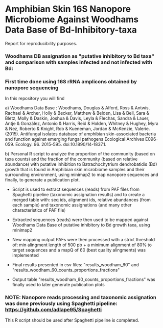 # Amphibian Skin 16S Nanopore Microbiome Against Woodhams Data Base of Bd-Inhibitory-taxa

Report for reproducibility purposes.

### Woodhams DB assignation as "putative inhibitory to Bd taxa" and comparison with samples infected and not infected with Bd: 
### First time done using 16S rRNA amplicons obtained by nanopore sequencing
In this repository you will find

a) Woodhams Data Base : Woodhams, Douglas & Alford, Ross & Antwis, Rachael & Archer, Holly & Becker, Matthew & Belden, Lisa & Bell, Sara & Bletz, Molly & Daskin, Joshua & Davis, Leyla & Flechas, Sandra & Lauer, Antje & González, Antonio & Harris, Reid & Holden, Whitney & Hughey, Myra & Nez, Roberto & Knight, Rob & Kueneman, Jordan & McKenzie, Valerie. (2015). Antifungal isolates database of amphibian skin-associated bacteria and function against emerging fungal pathogens Ecological Archives E096-059. Ecology. 96. 2015-595. doi:10.1890/14-1837.1.

b) Personal R script to analyze the proportion of the community (based on taxa counts) and the fraction of the community (based on relative abundance) with putative inhibition to Batrachochytrium dendrobatidis (Bd) growth that is found in Amphibian skin microbiome samples and their surrounding environment, using minimap2 to map nanopore sequences and finally, to generate a publication plot.

   - Script is used to extract sequences (reads) from PAF files from Spaghetti pipeline (taxonomic assignation results) and to create a merged table with: seq ids, alignment ids, relative abundances (from each sample) and taxonomic assignations (and many other characteristics of PAF file)
   - Extracted sequences (reads) were then used to be mapped against Woodhams Data Base of putative inhibitory to Bd growth taxa, using minimap2

   - New mapping output PAFs were then processed with a strict threshold of:  min alingment length of 500 pb + a minimum alignment of 80% to target sequences and a mapQ of 60 (best quality alingments) was implemented 
   - Final results presented in csv files: "results_woodham_60" and "results_woodham_60_counts_proportions_fractions"
   - Output table "results_woodham_60_counts_proportions_fractions" was finally used to later generate publication plots


### NOTE: Nanopore reads processing and taxonomic assignation was done previously using Spaghetti pipeline: https://github.com/adlape95/Spaghetti 
This R script should be used after Spaghetti pipeline is completed.
